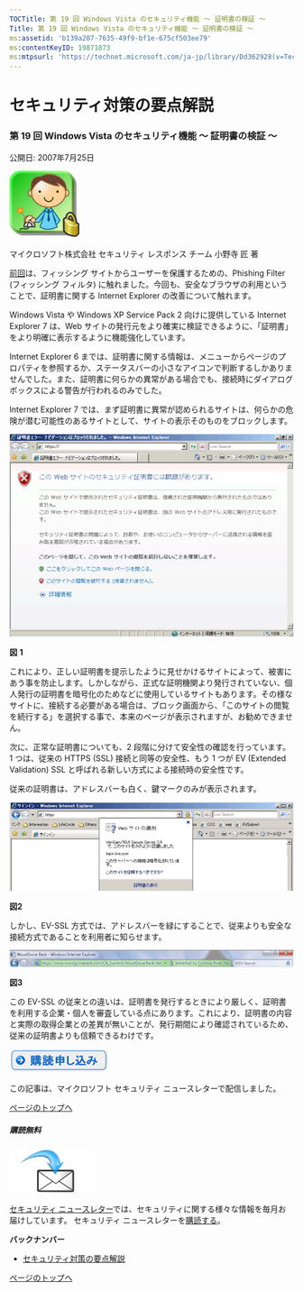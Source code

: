 ```yaml
---
TOCTitle: 第 19 回 Windows Vista のセキュリティ機能 ～ 証明書の検証 ～
Title: 第 19 回 Windows Vista のセキュリティ機能 ～ 証明書の検証 ～
ms:assetid: 'b139a207-7635-49f9-bf1e-675cf503ee79'
ms:contentKeyID: 19871873
ms:mtpsurl: 'https://technet.microsoft.com/ja-jp/library/Dd362928(v=TechNet.10)'
---
```


セキュリティ対策の要点解説
==========================

### 第 19 回 Windows Vista のセキュリティ機能 ～ 証明書の検証 ～

公開日: 2007年7月25日

![](images/Dd362928.SecPoint(ja-jp,TechNet.10).gif)

マイクロソフト株式会社
セキュリティ レスポンス チーム
小野寺 匠 著

[前回](https://technet.microsoft.com/ja-jp/library/566ee918-681d-47e0-a23d-f231cb6dae9d(v=TechNet.10))は、フィッシング サイトからユーザーを保護するための、Phishing Filter (フィッシング フィルタ) に触れました。今回も、安全なブラウザの利用ということで、証明書に関する Internet Explorer の改善について触れます。

Windows Vista や Windows XP Service Pack 2 向けに提供している Internet Explorer 7 は、Web サイトの発行元をより確実に検証できるように、「証明書」をより明確に表示するように機能強化しています。

Internet Explorer 6 までは、証明書に関する情報は、メニューからページのプロパティを参照するか、ステータスバーの小さなアイコンで判断するしかありませんでした。また、証明書に何らかの異常がある場合でも、接続時にダイアログボックスによる警告が行われるのみでした。

Internet Explorer 7 では、まず証明書に異常が認められるサイトは、何らかの危険が潜む可能性のあるサイトとして、サイトの表示そのものをブロックします。

![](images/Dd362928.secpoint0019_01(ja-jp,TechNet.10).gif)

**図** **1**

これにより、正しい証明書を提示したように見せかけるサイトによって、被害にあう事を防止します。しかしながら、正式な証明機関より発行されていない、個人発行の証明書を暗号化のためなどに使用しているサイトもあります。その様なサイトに、接続する必要がある場合は、ブロック画面から、「このサイトの閲覧を続行する」を選択する事で、本来のページが表示されますが、お勧めできません。

次に、正常な証明書についても、2 段階に分けて安全性の確認を行っています。1 つは、従来の HTTPS (SSL) 接続と同等の安全性、もう 1 つが EV (Extended Validation) SSL と呼ばれる新しい方式による接続時の安全性です。

従来の証明書は、アドレスバーも白く、鍵マークのみが表示されます。

![](images/Dd362928.secpoint0019_02(ja-jp,TechNet.10).gif)

**図2**

しかし、EV-SSL 方式では、アドレスバーを緑にすることで、従来よりも安全な接続方式であることを利用者に知らせます。

![](images/Dd362928.secpoint0019_03(ja-jp,TechNet.10).gif)

**図3**

この EV-SSL の従来との違いは、証明書を発行するときにより厳しく、証明書を利用する企業・個人を審査している点にあります。これにより、証明書の内容と実際の取得企業との差異が無いことが、発行期間により確認されているため、従来の証明書よりも信頼できるわけです。

[![](images/Dd362928.btn_reg_today(ja-jp,TechNet.10).jpg)](https://technet.microsoft.com/ja-jp/library/d2607610-3137-420b-9bbf-2552bec68922(v=TechNet.10))

この記事は、マイクロソフト セキュリティ ニュースレターで配信しました。

[](#mainsection)[ページのトップへ](#mainsection)

##### 購読無料

![](images/Dd362928.subscribe(ja-jp,TechNet.10).gif)

[セキュリティ ニュースレター](http://www.microsoft.com/japan/technet/security/secnews/default.mspx)では、セキュリティに関する様々な情報を毎月お届けしています。
セキュリティ ニュースレターを[購読する](https://technet.microsoft.com/ja-jp/library/d2607610-3137-420b-9bbf-2552bec68922(v=TechNet.10))。

**バックナンバー**
-   [セキュリティ対策の要点解説](https://technet.microsoft.com/ja-jp/library/f301b3b4-fdcc-43f8-846e-135538db4edf(v=TechNet.10))

[](#mainsection)[ページのトップへ](#mainsection)
